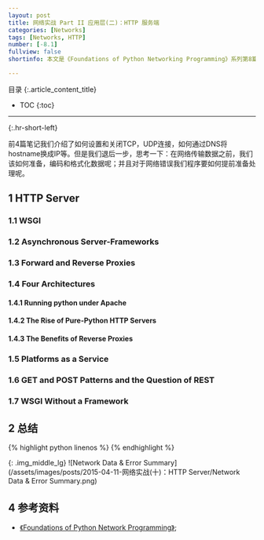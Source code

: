 ```yaml
---
layout: post
title: 网络实战 Part II 应用层(二)：HTTP 服务端
categories: [Networks]
tags: [Networks, HTTP]
number: [-8.1]
fullview: false
shortinfo: 本文是《Foundations of Python Networking Programming》系列第8篇笔记《缓存和消息队列》。

---
```

目录
{:.article_content_title}


* TOC
{:toc}

---
{:.hr-short-left}


前4篇笔记我们介绍了如何设置和关闭TCP，UDP连接，如何通过DNS将hostname换成IP等。但是我们退后一步，思考一下：在网络传输数据之前，我们该如何准备，编码和格式化数据呢；并且对于网络错误我们程序要如何提前准备处理呢。

## 1 HTTP Server ##

### 1.1 WSGI ###

### 1.2 Asynchronous Server-Frameworks ###

### 1.3 Forward and Reverse Proxies ###

### 1.4 Four Architectures ###

#### 1.4.1 Running python under Apache ####

#### 1.4.2 The Rise of Pure-Python HTTP Servers ####

#### 1.4.3 The Benefits of Reverse Proxies ####

### 1.5 Platforms as a Service ###

### 1.6 GET and POST Patterns and the Question of REST ###

### 1.7 WSGI Without a Framework ###



## 2 总结 ##

{% highlight python linenos %}
{% endhighlight %}

{: .img_middle_lg}
![Network Data & Error Summary](/assets/images/posts/2015-04-11-网络实战(十)：HTTP Server/Network Data & Error Summary.png)


## 4 参考资料 ##

- [《Foundations of Python Network Programming》](https://www.amazon.com/Foundations-Python-Network-Programming-Brandon/dp/1430258543/ref=sr_1_1/159-7715257-2675343?s=books&ie=UTF8&qid=1474899055&sr=1-1&keywords=foundations+of+python+network+programming);





